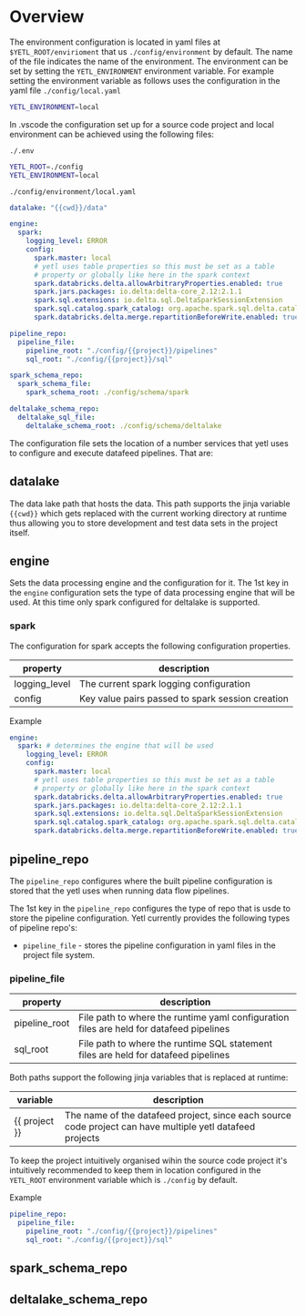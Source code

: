 # Overview

The environment configuration is located in yaml files at `$YETL_ROOT/envirioment` that us `./config/environment` by default. The name of the file indicates the name of the environment. The environment can be set by setting the `YETL_ENVIRONMENT` environment variable. For example setting the environment variable as follows uses the configuration in the yaml file `./config/local.yaml`

```sh
YETL_ENVIRONMENT=local
```

In .vscode the configuration set up for a source code project and local environment can be achieved using the following files:

`./.env`

```sh
YETL_ROOT=./config
YETL_ENVIRONMENT=local
```

`./config/environment/local.yaml` 
```yaml
datalake: "{{cwd}}/data"

engine:
  spark:
    logging_level: ERROR
    config:
      spark.master: local
      # yetl uses table properties so this must be set as a table
      # property or globally like here in the spark context
      spark.databricks.delta.allowArbitraryProperties.enabled: true
      spark.jars.packages: io.delta:delta-core_2.12:2.1.1
      spark.sql.extensions: io.delta.sql.DeltaSparkSessionExtension
      spark.sql.catalog.spark_catalog: org.apache.spark.sql.delta.catalog.DeltaCatalog
      spark.databricks.delta.merge.repartitionBeforeWrite.enabled: true

pipeline_repo:
  pipeline_file:
    pipeline_root: "./config/{{project}}/pipelines"
    sql_root: "./config/{{project}}/sql"

spark_schema_repo:
  spark_schema_file:
    spark_schema_root: ./config/schema/spark

deltalake_schema_repo:
  deltalake_sql_file:
    deltalake_schema_root: ./config/schema/deltalake
```

The configuration file sets the location of a number services that yetl uses to configure and execute datafeed pipelines. That are:

## datalake

The data lake path that hosts the data. This path supports the jinja variable `{{cwd}}` which gets replaced with the current working directory at runtime thus allowing you to store development and test data sets in the project itself.

## engine

Sets the data processing engine and the configuration for it. The 1st key in the `engine` configuration sets the type of data processing engine that will be used. At this time only spark configured for deltalake is supported.


### spark

The configuration for spark accepts the following configuration properties.

|property|description|
|-|-|
| logging_level | The current spark logging configuration |
| config | Key value pairs passed to spark session creation |


Example

``` yaml
engine:
  spark: # determines the engine that will be used
    logging_level: ERROR
    config:
      spark.master: local
      # yetl uses table properties so this must be set as a table
      # property or globally like here in the spark context
      spark.databricks.delta.allowArbitraryProperties.enabled: true
      spark.jars.packages: io.delta:delta-core_2.12:2.1.1
      spark.sql.extensions: io.delta.sql.DeltaSparkSessionExtension
      spark.sql.catalog.spark_catalog: org.apache.spark.sql.delta.catalog.DeltaCatalog
      spark.databricks.delta.merge.repartitionBeforeWrite.enabled: true
```

## pipeline_repo

The `pipeline_repo` configures where the built pipeline configuration is stored that the yetl uses when running data flow pipelines.

The 1st key in the `pipeline_repo` configures the type of repo that is usde to store the pipeline configuration. Yetl currently provides the following types of pipeline repo's:

- `pipeline_file` - stores the pipeline configuration in yaml files in the project file system.

### pipeline_file

|property|description|
|-|-|
| pipeline_root | File path to where the runtime yaml configuration files are held for datafeed pipelines |
| sql_root | File path to where the runtime SQL statement files are held for datafeed pipelines |


Both paths support the following jinja variables that is replaced at runtime:

|variable|description|
|-|-|
| {{ project }} | The name of the datafeed project, since each source code project can have multiple yetl datafeed projects |

To keep the project intuitively organised wihin the source code project it's intuitively recommended to keep them in location configured in the `YETL_ROOT` environment variable which is `./config` by default.

Example

```yaml
pipeline_repo:
  pipeline_file:
    pipeline_root: "./config/{{project}}/pipelines"
    sql_root: "./config/{{project}}/sql"
```

## spark_schema_repo

## deltalake_schema_repo


